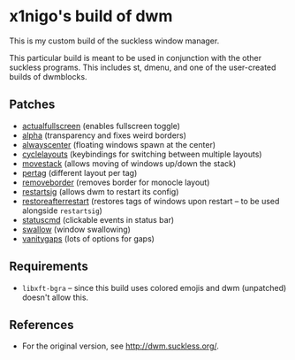# x1nigo's build of dwm
This is my custom build of the suckless window manager.

This particular build is meant to be used in conjunction with the other suckless programs. This includes st, dmenu, and one of the user-created builds of dwmblocks.

## Patches
- [actualfullscreen](https://dwm.suckless.org/patches/actualfullscreen/) (enables fullscreen toggle)
- [alpha](https://dwm.suckless.org/patches/alpha/) (transparency and fixes weird borders)
- [alwayscenter](https://dwm.suckless.org/patches/alwayscenter/) (floating windows spawn at the center)
- [cyclelayouts](https://dwm.suckless.org/patches/cyclelayouts/) (keybindings for switching between multiple layouts)
- [movestack](https://dwm.suckless.org/patches/movestack/) (allows moving of windows up/down the stack)
- [pertag](https://dwm.suckless.org/patches/pertag/) (different layout per tag)
- [removeborder](https://dwm.suckless.org/patches/removeborder/) (removes border for monocle layout)
- [restartsig](https://dwm.suckless.org/patches/restartsig/) (allows dwm to restart its config)
- [restoreafterrestart](https://dwm.suckless.org/patches/restoreafterrestart/) (restores tags of windows upon restart &ndash; to be used alongside `restartsig`)
- [statuscmd](https://dwm.suckless.org/patches/statuscmd/) (clickable events in status bar)
- [swallow](https://dwm.suckless.org/patches/swallow/) (window swallowing)
- [vanitygaps](https://dwm.suckless.org/patches/vanitygaps/) (lots of options for gaps)

## Requirements
- `libxft-bgra` &ndash; since this build uses colored emojis and dwm (unpatched) doesn't allow this.

## References
- For the original version, see http://dwm.suckless.org/.
